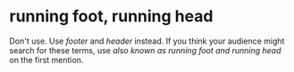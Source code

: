 # running foot, running head

Don't use. Use *footer* and *header* instead. If you think your audience might search for these terms, use *also known as running foot and running head* on the first mention.
